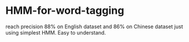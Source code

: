 # HMM-for-word-tagging
reach precision 88% on English dataset and 86% on Chinese dataset just using simplest HMM. Easy to understand.
